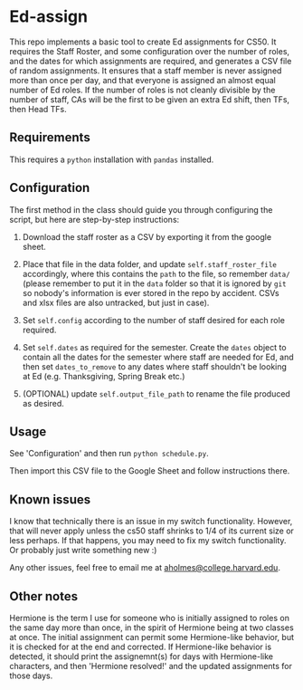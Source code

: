 # Ed-assign

This repo implements a basic tool to create Ed assignments for CS50. It requires the Staff Roster, and some configuration over the number of roles, and the dates for which assignments are required, and generates a CSV file of random assignments. It ensures that a staff member is never assigned more than once per day, and that everyone is assigned an almost equal number of Ed roles. If the number of roles is not cleanly divisible by the number of staff, CAs will be the first to be given an extra Ed shift, then TFs, then Head TFs.

## Requirements

This requires a `python` installation with `pandas` installed.

## Configuration

The first method in the class should guide you through configuring the script, but here are step-by-step instructions:

1) Download the staff roster as a CSV by exporting it from the google sheet.

2) Place that file in the data folder, and update `self.staff_roster_file` accordingly, where this contains the     `path` to the file, so remember `data/` (please remember to put it in the `data` folder so that it is ignored by `git` so nobody's information is ever stored in the repo by accident. CSVs and xlsx files are also untracked, but just in case).

3) Set `self.config` according to the number of staff desired for each role required.

4) Set `self.dates` as required for the semester. Create the `dates` object to contain all the dates for the semester where staff are needed for Ed, and then set `dates_to_remove` to any dates where staff shouldn't be looking at Ed (e.g. Thanksgiving, Spring Break etc.)

5) (OPTIONAL) update `self.output_file_path` to rename the file produced as desired.

## Usage

See 'Configuration' and then run `python schedule.py`.

Then import this CSV file to the Google Sheet and follow instructions there.

## Known issues

I know that technically there is an issue in my switch functionality. However, that will never apply unless the cs50 staff shrinks to 1/4 of its current size or less perhaps. If that happens, you may need to fix my switch functionality. Or probably just write something new :)

Any other issues, feel free to email me at aholmes@college.harvard.edu.

## Other notes

Hermione is the term I use for someone who is initially assigned to roles on the same day more than once, in the spirit of Hermione being at two classes at once. The initial assignment can permit some Hermione-like behavior, but it is checked for at the end and corrected. If Hermione-like behavior is detected, it should print the assignemnt(s) for days with Hermione-like characters, and then 'Hermione resolved!' and the updated assignments for those days.
